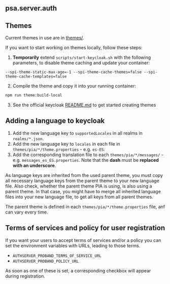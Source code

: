 ## psa.server.auth

## Themes

Current themes in use are in [themes/](themes/).

If you want to start working on themes locally, follow these steps:

1. **Temporarily** extend `scripts/start-keycloak.sh` with the following parameters, to disable theme caching and
   update your container:

```
--spi-theme-static-max-age=-1 --spi-theme-cache-themes=false --spi-theme-cache-templates=false
```

2. Compile the theme and copy it into your running container:

```bash
npm run theme:build-local
```

3. See the official keycloak [README.md](themes/README.md) to get started creating themes

## Adding a language to keycloak

1. Add the new language key to `supportedLocales` in all realms in `realms/*.json`.
2. Add the new language key to `locales` in each file in `themes/pia/*/theme.properties` - e.g. `es-ES`.
3. Add the corresponding translation file to each `themes/pia/*/messages/` - e.g. `messages_es_ES.properties`.
   Note that the **dash** must be **replaced with an underscore**.

As language keys are inherited from the used parent theme, you must copy all necessary language keys from the parent theme to your
new language file. Also check, whether the parent theme PIA is using, is also using a parent theme. In that case, you
might have to merge all inherited language files into your new language file, to get all keys from all parent themes.

The parent theme is defined in each `themes/pia/*/theme.properties` file, anf can vary every time.

## Terms of services and policy for user registration

If you want your users to accept terms of services and/or a policy you can set the environment variables with URLs, leading to those terms.

- `AUTHSERVER_PROBAND_TERMS_OF_SERVICE_URL`
- `AUTHSERVER_PROBAND_POLICY_URL`

As soon as one of these is set, a corresponding checkbox will appear during registration.
